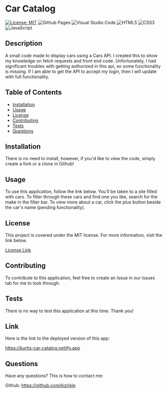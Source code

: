 
# Car Catalog
[![License: MIT](https://img.shields.io/badge/License-MIT-yellow.svg)](https://opensource.org/licenses/MIT)  ![Github Pages](https://img.shields.io/badge/github%20pages-121013?style=for-the-badge&logo=github&logoColor=white) ![Visual Studio Code](https://img.shields.io/badge/Visual%20Studio%20Code-0078d7.svg?style=for-the-badge&logo=visual-studio-code&logoColor=white) ![HTML5](https://img.shields.io/badge/html5-%23E34F26.svg?style=for-the-badge&logo=html5&logoColor=white) ![CSS3](https://img.shields.io/badge/css3-%231572B6.svg?style=for-the-badge&logo=css3&logoColor=white) ![JavaScript](https://img.shields.io/badge/javascript-%23323330.svg?style=for-the-badge&logo=javascript&logoColor=%23F7DF1E)

## Description

A small code made to display cars using a Cars API. I created this to show my knowledge on fetch requests and front end code. Unfortunately, I had significant troubles with getting authorized in this api, so some functionality is missing. If I am able to get the API to accept my login, then I will update with full functionality.
    
## Table of Contents

- [Installation](#Installation)
- [Usage](#Usage)
- [License](#License)
- [Contributing](#Contributing)
- [Tests](#Tests)
- [Questions](#Questions)
    
## Installation

There is no need to install, however, if you'd like to view the code, simply create a fork or a clone in Github!

## Usage
    
To use this application, follow the link below. You'll be taken to a site filled with cars. To filter through these cars and find one you like, search for the make in the filter bar. To view more about a car, click the plus button beside the car's name (pending functionality).

## License

This project is covered under the MIT license. For more information, visit the link below.

[License Link](./LICENSE)

## Contributing

To contribute to this application, feel free to create an Issue in our issues tab for me to look through.
    
## Tests

There is no way to test this application at this time. Thank you!

## Link

Here is the link to the deployed version of this app:

https://kurtis-car-catalog.netlify.app
    
## Questions

Have any questions? This is how to contact me:

Github: https://github.com/kizirkle
    